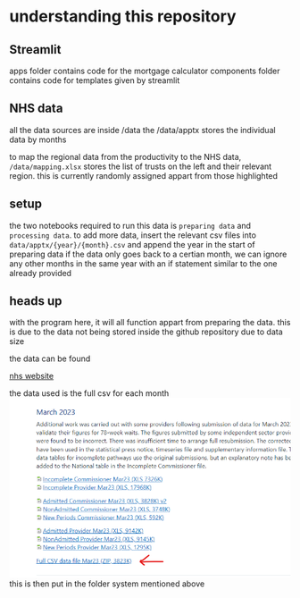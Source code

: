# understanding this repository

## Streamlit
apps folder contains code for the mortgage calculator
components folder contains code for templates given by streamlit

## NHS data
all the data sources are inside /data
the /data/apptx stores the individual data by months

to map the regional data from the productivity to the NHS data, `/data/mapping.xlsx` stores the list of trusts on the left and their relevant region. this is currently randomly assigned appart from those highlighted

## setup
the two notebooks required to run this data is `preparing data` and `processing data`. to add more data, insert the relevant csv files into `data/apptx/{year}/{month}.csv` and append the year in the start of preparing data
if the data only goes back to a certian month, we can ignore any other months in the same year with an if statement similar to the one already provided


## heads up
with the program here, it will all function appart from preparing the data. this is due to the data not being stored inside the github repository due to data size

the data can be found



[nhs website](https://www.england.nhs.uk/statistics/statistical-work-areas/rtt-waiting-times/rtt-data-2022-23/)

the data used is the full csv for each month
![data](example.png)
this is then put in the folder system mentioned above
